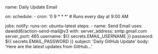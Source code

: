 name: Daily Update Email

on:
  schedule:
    - cron: '0 9 * * *' # Runs every day at 9:00 AM

jobs:
  notify:
    runs-on: ubuntu-latest
    steps:
      - name: Send Email
        uses: dawidd6/action-send-mail@v3
        with:
          server_address: smtp.gmail.com
          server_port: 465
          username: ${{ secrets.EMAIL_USERNAME }}
          password: ${{ secrets.EMAIL_PASSWORD }}
          subject: 'Daily GitHub Update'
          body: 'Here are the latest updates from GitHub...'
